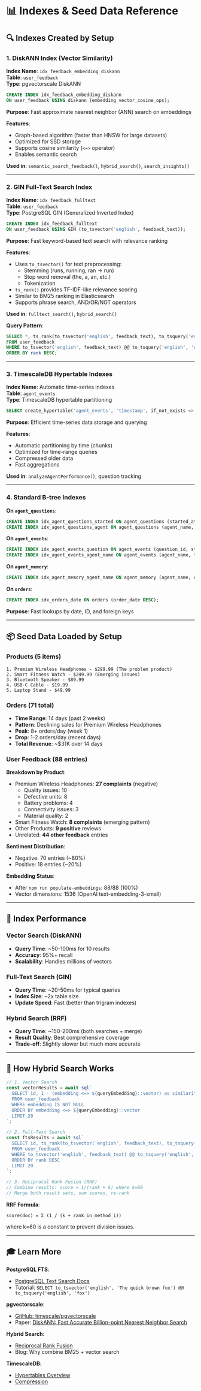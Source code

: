 # 📊 Indexes & Seed Data Reference

## 🔍 Indexes Created by Setup

### 1. DiskANN Index (Vector Similarity)
**Index Name**: `idx_feedback_embedding_diskann`  
**Table**: `user_feedback`  
**Type**: pgvectorscale DiskANN

```sql
CREATE INDEX idx_feedback_embedding_diskann 
ON user_feedback USING diskann (embedding vector_cosine_ops);
```

**Purpose**: Fast approximate nearest neighbor (ANN) search on embeddings

**Features**:
- Graph-based algorithm (faster than HNSW for large datasets)
- Optimized for SSD storage
- Supports cosine similarity (`<=>` operator)
- Enables semantic search

**Used in**: `semantic_search_feedback()`, `hybrid_search()`, `search_insights()`

---

### 2. GIN Full-Text Search Index
**Index Name**: `idx_feedback_fulltext`  
**Table**: `user_feedback`  
**Type**: PostgreSQL GIN (Generalized Inverted Index)

```sql
CREATE INDEX idx_feedback_fulltext 
ON user_feedback USING GIN (to_tsvector('english', feedback_text));
```

**Purpose**: Fast keyword-based text search with relevance ranking

**Features**:
- Uses `to_tsvector()` for text preprocessing:
  - Stemming (runs, running, ran → run)
  - Stop word removal (the, a, an, etc.)
  - Tokenization
- `ts_rank()` provides TF-IDF-like relevance scoring
- Similar to BM25 ranking in Elasticsearch
- Supports phrase search, AND/OR/NOT operators

**Used in**: `fulltext_search()`, `hybrid_search()`

**Query Pattern**:
```sql
SELECT *, ts_rank(to_tsvector('english', feedback_text), to_tsquery('english', 'query')) as rank
FROM user_feedback
WHERE to_tsvector('english', feedback_text) @@ to_tsquery('english', 'query')
ORDER BY rank DESC;
```

---

### 3. TimescaleDB Hypertable Indexes
**Index Name**: Automatic time-series indexes  
**Table**: `agent_events`  
**Type**: TimescaleDB hypertable partitioning

```sql
SELECT create_hypertable('agent_events', 'timestamp', if_not_exists => TRUE);
```

**Purpose**: Efficient time-series data storage and querying

**Features**:
- Automatic partitioning by time (chunks)
- Optimized for time-range queries
- Compressed older data
- Fast aggregations

**Used in**: `analyzeAgentPerformance()`, question tracking

---

### 4. Standard B-tree Indexes

**On `agent_questions`**:
```sql
CREATE INDEX idx_agent_questions_started ON agent_questions (started_at DESC);
CREATE INDEX idx_agent_questions_agent ON agent_questions (agent_name, started_at DESC);
```

**On `agent_events`**:
```sql
CREATE INDEX idx_agent_events_question ON agent_events (question_id, step_order ASC);
CREATE INDEX idx_agent_events_agent_name ON agent_events (agent_name, timestamp DESC);
```

**On `agent_memory`**:
```sql
CREATE INDEX idx_agent_memory_agent_name ON agent_memory (agent_name, created_at DESC);
```

**On `orders`**:
```sql
CREATE INDEX idx_orders_date ON orders (order_date DESC);
```

**Purpose**: Fast lookups by date, ID, and foreign keys

---

## 📦 Seed Data Loaded by Setup

### Products (5 items)
```
1. Premium Wireless Headphones - $299.99 (The problem product)
2. Smart Fitness Watch - $249.99 (Emerging issues)
3. Bluetooth Speaker - $89.99
4. USB-C Cable - $19.99
5. Laptop Stand - $49.99
```

### Orders (71 total)
- **Time Range**: 14 days (past 2 weeks)
- **Pattern**: Declining sales for Premium Wireless Headphones
- **Peak**: 8+ orders/day (week 1)
- **Drop**: 1-2 orders/day (recent days)
- **Total Revenue**: ~$31K over 14 days

### User Feedback (88 entries)

**Breakdown by Product**:
- Premium Wireless Headphones: **27 complaints** (negative)
  - Quality issues: 10
  - Defective units: 8
  - Battery problems: 4
  - Connectivity issues: 3
  - Material quality: 2
- Smart Fitness Watch: **8 complaints** (emerging pattern)
- Other Products: **9 positive** reviews
- Unrelated: **44 other feedback** entries

**Sentiment Distribution**:
- Negative: 70 entries (~80%)
- Positive: 18 entries (~20%)

**Embedding Status**:
- After `npm run populate-embeddings`: 88/88 (100%)
- Vector dimensions: 1536 (OpenAI text-embedding-3-small)

---

## 🎯 Index Performance

### Vector Search (DiskANN)
- **Query Time**: ~50-100ms for 10 results
- **Accuracy**: 95%+ recall
- **Scalability**: Handles millions of vectors

### Full-Text Search (GIN)
- **Query Time**: ~20-50ms for typical queries
- **Index Size**: ~2x table size
- **Update Speed**: Fast (better than trigram indexes)

### Hybrid Search (RRF)
- **Query Time**: ~150-200ms (both searches + merge)
- **Result Quality**: Best comprehensive coverage
- **Trade-off**: Slightly slower but much more accurate

---

## 🔄 How Hybrid Search Works

```typescript
// 1. Vector Search
const vectorResults = await sql`
  SELECT id, 1 - (embedding <=> ${queryEmbedding}::vector) as similarity
  FROM user_feedback
  WHERE embedding IS NOT NULL
  ORDER BY embedding <=> ${queryEmbedding}::vector
  LIMIT 20
`;

// 2. Full-Text Search
const ftsResults = await sql`
  SELECT id, ts_rank(to_tsvector('english', feedback_text), to_tsquery('english', ${keywords})) as rank
  FROM user_feedback
  WHERE to_tsvector('english', feedback_text) @@ to_tsquery('english', ${keywords})
  ORDER BY rank DESC
  LIMIT 20
`;

// 3. Reciprocal Rank Fusion (RRF)
// Combine results: score = 1/(rank + k) where k=60
// Merge both result sets, sum scores, re-rank
```

**RRF Formula**: 
```
score(doc) = Σ (1 / (k + rank_in_method_i))
```
where k=60 is a constant to prevent division issues.

---

## 🎓 Learn More

**PostgreSQL FTS**:
- [PostgreSQL Text Search Docs](https://www.postgresql.org/docs/current/textsearch.html)
- Tutorial: `SELECT to_tsvector('english', 'The quick brown fox') @@ to_tsquery('english', 'fox')`

**pgvectorscale**:
- [GitHub: timescale/pgvectorscale](https://github.com/timescale/pgvectorscale)
- Paper: [DiskANN: Fast Accurate Billion-point Nearest Neighbor Search](https://arxiv.org/abs/1810.07355)

**Hybrid Search**:
- [Reciprocal Rank Fusion](https://plg.uwaterloo.ca/~gvcormac/cormacksigir09-rrf.pdf)
- Blog: Why combine BM25 + vector search

**TimescaleDB**:
- [Hypertables Overview](https://docs.timescale.com/use-timescale/latest/hypertables/)
- [Compression](https://docs.timescale.com/use-timescale/latest/compression/)


